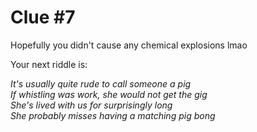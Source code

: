 # Clue #7

Hopefully you didn't cause any chemical explosions lmao

Your next riddle is: 

*It's usually quite rude to call someone a pig\
If whistling was work, she would not get the gig\
She's lived with us for surprisingly long\
She probably misses having a matching pig bong*
